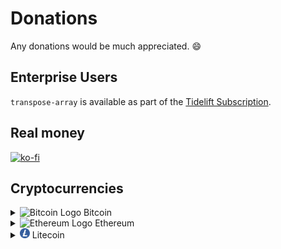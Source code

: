 # Donations

Any donations would be much appreciated. 😄

## Enterprise Users

`transpose-array` is available as part of the [Tidelift Subscription](https://tidelift.com/subscription/pkg/npm-transpose-array?utm_source=npm-transpose-array&utm_medium=referral&utm_campaign=enterprise&utm_term=repo).

## Real money

[![ko-fi](https://ko-fi.com/img/githubbutton_sm.svg)](https://ko-fi.com/rebeccastevens)

## Cryptocurrencies

<details>
<summary><img src="https://raw.githubusercontent.com/get-icon/geticon/master/icons/bitcoin.svg" height="16" alt="Bitcoin Logo"> Bitcoin</summary>

![bitcoin address QR code](https://raw.githubusercontent.com/RebeccaStevens/RebeccaStevens/main/assets/cryptocurrencies/wallets/bitcoin.png)\
bc1qgr2xwvkpztsaq9kplud84r3dfz4g3e7d5c5lxm

</details>

<details>
<summary><img src="https://raw.githubusercontent.com/get-icon/geticon/master/icons/ethereum.svg" height="16" alt="Ethereum Logo"> Ethereum</summary>

![ethereum address QR code](https://raw.githubusercontent.com/RebeccaStevens/RebeccaStevens/main/assets/cryptocurrencies/wallets/ethereum.png)\
0x643769d1DD2Cb912656dAA27C1b97e5A81EF9fd2

</details>

<details>
<summary><img src="https://raw.githubusercontent.com/RebeccaStevens/RebeccaStevens/main/assets/cryptocurrencies/logos/ltc.svg" height="16" alt="Litecoin Logo"> Litecoin</summary>

![litecoin address QR code](https://raw.githubusercontent.com/RebeccaStevens/RebeccaStevens/main/assets/cryptocurrencies/wallets/litecoin.png)\
ltc1qxr7p6z4hrh87g9mjjk67chyduwrh2nfrpxksjv

</details>
